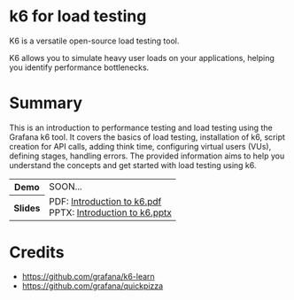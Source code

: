 # k6 for load testing
K6 is a versatile open-source load testing tool.

K6 allows you to simulate heavy user loads on your applications, helping you identify performance bottlenecks.

# Summary
This is an introduction to performance testing and load testing using the Grafana k6 tool. It covers the basics of load testing, installation of k6, script creation for API calls, adding think time, configuring virtual users (VUs), defining stages, handling errors. The provided information aims to help you understand the concepts and get started with load testing using k6.


<table>
  <tr>
    <th>Demo</th>
    <td>SOON...</td>
  </tr>
  <tr>
    <th>Slides</th>
    <td>PDF: <a href="https://github.com/Abouelyatim/Introduction-to-load-testing-with-k6/files/12649514/Introduction.to.k6.pdf">Introduction to k6.pdf</a> </br> 
  PPTX: <a href="https://github.com/Abouelyatim/Introduction-to-load-testing-with-k6/files/12649579/Introduction.to.k6.pptx)">Introduction to k6.pptx</a></td>
  </tr>
</table>

# Credits
- https://github.com/grafana/k6-learn
- https://github.com/grafana/quickpizza
